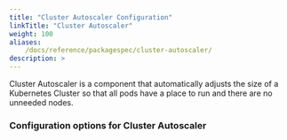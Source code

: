 ```yaml
---
title: "Cluster Autoscaler Configuration"
linkTitle: "Cluster Autoscaler"
weight: 100
aliases:
    /docs/reference/packagespec/cluster-autoscaler/
description: >
---
```


Cluster Autoscaler is a component that automatically adjusts the size of a Kubernetes Cluster so that all pods have a place to run and there are no unneeded nodes.

### Configuration options for Cluster Autoscaler
